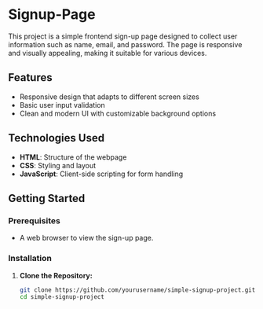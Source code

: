 # Signup-Page

This project is a simple frontend sign-up page designed to collect user information such as name, email, and password. The page is responsive and visually appealing, making it suitable for various devices.

## Features

- Responsive design that adapts to different screen sizes
- Basic user input validation
- Clean and modern UI with customizable background options

## Technologies Used

- **HTML**: Structure of the webpage
- **CSS**: Styling and layout
- **JavaScript**: Client-side scripting for form handling

## Getting Started

### Prerequisites

- A web browser to view the sign-up page.

### Installation

1. **Clone the Repository:**

   ```bash
   git clone https://github.com/yourusername/simple-signup-project.git
   cd simple-signup-project
